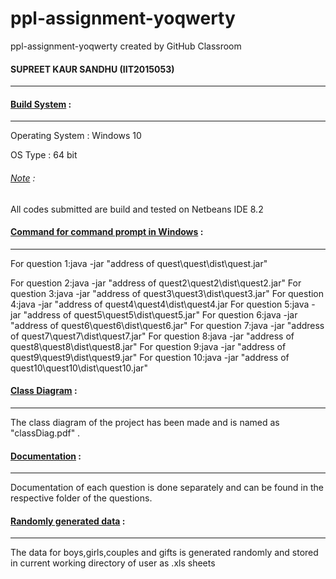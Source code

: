# ppl-assignment-yoqwerty
ppl-assignment-yoqwerty created by GitHub Classroom

<h4>SUPREET KAUR SANDHU (IIT2015053)</h4>
<hr>

<h4><u>Build System</u> :</h4>
<hr>
Operating System : Windows 10 <p>
OS Type : 64 bit<p>
<h6><u>Note</u> :</h6> All codes submitted are build and tested on Netbeans IDE 8.2<p>

<h4><u>Command for command prompt in Windows</u> :</h4>
<hr>For question 1:java -jar "address of quest\quest\dist\quest.jar"
<p>
For question 2:java -jar "address of quest2\quest2\dist\quest2.jar"
For question 3:java -jar "address of quest3\quest3\dist\quest3.jar"
For question 4:java -jar "address of quest4\quest4\dist\quest4.jar
For question 5:java -jar "address of quest5\quest5\dist\quest5.jar"
For question 6:java -jar "address of quest6\quest6\dist\quest6.jar"
For question 7:java -jar "address of quest7\quest7\dist\quest7.jar"
For question 8:java -jar "address of quest8\quest8\dist\quest8.jar"
For question 9:java -jar "address of quest9\quest9\dist\quest9.jar"
For question 10:java -jar "address of quest10\quest10\dist\quest10.jar"


<h4><u>Class Diagram</u> :</h4>
<hr>
The class diagram of the project has been made and is named as "classDiag.pdf" .

<h4><u>Documentation</u> :</h4>
<hr>
Documentation of each question is done separately and can be found in the respective folder of the questions.

<h4><u>Randomly generated data</u> :</h4>
<hr>
The data for boys,girls,couples and gifts is generated randomly and stored in current working directory of user as .xls sheets
